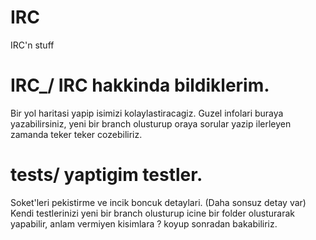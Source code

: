 # IRC
IRC'n stuff


# IRC_/ IRC hakkinda bildiklerim.
Bir yol haritasi yapip isimizi kolaylastiracagiz. Guzel infolari buraya yazabilirsiniz, yeni bir branch olusturup oraya sorular yazip ilerleyen zamanda teker teker cozebiliriz.

# tests/ yaptigim testler.
Soket'leri pekistirme ve incik boncuk detaylari. (Daha sonsuz detay var) Kendi testlerinizi yeni bir branch olusturup icine bir folder olusturarak yapabilir, anlam vermiyen kisimlara ? koyup sonradan bakabiliriz.
